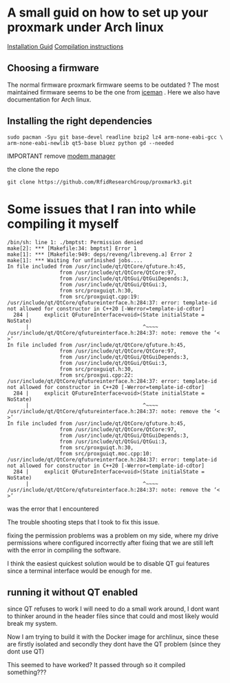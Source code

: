 
# A small guid on how to set up your proxmark under Arch linux

[Installation Guid](https://github.com/RfidResearchGroup/proxmark3/blob/master/doc/md/Installation_Instructions/Linux-Installation-Instructions.md)
[Compilation instructions](https://github.com/RfidResearchGroup/proxmark3/blob/master/doc/md/Use_of_Proxmark/0_Compilation-Instructions.md)

## Choosing a firmware 

The normal firmware proxmark firmware seems to be outdated ? The most maintained firmware seems to be the one from [iceman](https://github.com/RfidResearchGroup/proxmark3) . Here we also have documentation for Arch linux.


## Installing the right dependencies 

```shell
sudo pacman -Syu git base-devel readline bzip2 lz4 arm-none-eabi-gcc \
arm-none-eabi-newlib qt5-base bluez python gd --needed
```

IMPORTANT remove [modem manager ](https://github.com/RfidResearchGroup/proxmark3/blob/master/doc/md/Installation_Instructions/ModemManager-Must-Be-Discarded.md)


the clone the repo
```shell
git clone https://github.com/RfidResearchGroup/proxmark3.git
```

# Some issues that I ran into while compiling it myself

```shell
/bin/sh: line 1: ./bmptst: Permission denied
make[2]: *** [Makefile:34: bmptst] Error 1
make[1]: *** [Makefile:949: deps/reveng/libreveng.a] Error 2
make[1]: *** Waiting for unfinished jobs....
In file included from /usr/include/qt/QtCore/qfuture.h:45,
                 from /usr/include/qt/QtCore/QtCore:97,
                 from /usr/include/qt/QtGui/QtGuiDepends:3,
                 from /usr/include/qt/QtGui/QtGui:3,
                 from src/proxguiqt.h:30,
                 from src/proxguiqt.cpp:19:
/usr/include/qt/QtCore/qfutureinterface.h:284:37: error: template-id not allowed for constructor in C++20 [-Werror=template-id-cdtor]
  284 |     explicit QFutureInterface<void>(State initialState = NoState)
      |                                     ^~~~~
/usr/include/qt/QtCore/qfutureinterface.h:284:37: note: remove the ‘< >’
In file included from /usr/include/qt/QtCore/qfuture.h:45,
                 from /usr/include/qt/QtCore/QtCore:97,
                 from /usr/include/qt/QtGui/QtGuiDepends:3,
                 from /usr/include/qt/QtGui/QtGui:3,
                 from src/proxguiqt.h:30,
                 from src/proxgui.cpp:22:
/usr/include/qt/QtCore/qfutureinterface.h:284:37: error: template-id not allowed for constructor in C++20 [-Werror=template-id-cdtor]
  284 |     explicit QFutureInterface<void>(State initialState = NoState)
      |                                     ^~~~~
/usr/include/qt/QtCore/qfutureinterface.h:284:37: note: remove the ‘< >’
In file included from /usr/include/qt/QtCore/qfuture.h:45,
                 from /usr/include/qt/QtCore/QtCore:97,
                 from /usr/include/qt/QtGui/QtGuiDepends:3,
                 from /usr/include/qt/QtGui/QtGui:3,
                 from src/proxguiqt.h:30,
                 from src/proxguiqt.moc.cpp:10:
/usr/include/qt/QtCore/qfutureinterface.h:284:37: error: template-id not allowed for constructor in C++20 [-Werror=template-id-cdtor]
  284 |     explicit QFutureInterface<void>(State initialState = NoState)
      |                                     ^~~~~
/usr/include/qt/QtCore/qfutureinterface.h:284:37: note: remove the ‘< >’

```

was the error that I encountered

The trouble shooting steps that I took to fix this issue.

fixing the permission problems was a problem on my side, where my drive permissions where configured incorrectly after fixing that we are still left with the error in compiling the software. 

I think the easiest quickest solution would be to disable QT gui features since a terminal interface would be enough for me. 

## running it without QT enabled 

since QT refuses to work I will need to do a small work around, I dont want to thinker around in the header files since that could and most likely would break my system.


Now I am trying to build it with the Docker image for archlinux, since these are firstly isolated and secondly they dont have the QT problem (since they dont use QT)

This seemed to have worked?
It passed through so it compiled something???